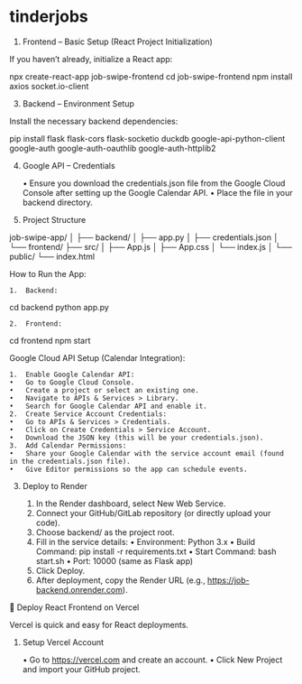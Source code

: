 # tinderjobs

1. Frontend – Basic Setup (React Project Initialization)

If you haven’t already, initialize a React app:

npx create-react-app job-swipe-frontend
cd job-swipe-frontend
npm install axios socket.io-client

3. Backend – Environment Setup

Install the necessary backend dependencies:

pip install flask flask-cors flask-socketio duckdb google-api-python-client google-auth google-auth-oauthlib google-auth-httplib2

4. Google API – Credentials

	•	Ensure you download the credentials.json file from the Google Cloud Console after setting up the Google Calendar API.
	•	Place the file in your backend directory.

5. Project Structure

job-swipe-app/
│
├── backend/
│   ├── app.py
│   ├── credentials.json
│
└── frontend/
    ├── src/
    │   ├── App.js
    │   ├── App.css
    │   └── index.js
    │
    └── public/
        └── index.html

How to Run the App:

	1.	Backend:

cd backend
python app.py

	2.	Frontend:

cd frontend
npm start

Google Cloud API Setup (Calendar Integration):

	1.	Enable Google Calendar API:
	•	Go to Google Cloud Console.
	•	Create a project or select an existing one.
	•	Navigate to APIs & Services > Library.
	•	Search for Google Calendar API and enable it.
	2.	Create Service Account Credentials:
	•	Go to APIs & Services > Credentials.
	•	Click on Create Credentials > Service Account.
	•	Download the JSON key (this will be your credentials.json).
	3.	Add Calendar Permissions:
	•	Share your Google Calendar with the service account email (found in the credentials.json file).
	•	Give Editor permissions so the app can schedule events.

3. Deploy to Render

	1.	In the Render dashboard, select New Web Service.
	2.	Connect your GitHub/GitLab repository (or directly upload your code).
	3.	Choose backend/ as the project root.
	4.	Fill in the service details:
	•	Environment: Python 3.x
	•	Build Command: pip install -r requirements.txt
	•	Start Command: bash start.sh
	•	Port: 10000 (same as Flask app)
	5.	Click Deploy.
	6.	After deployment, copy the Render URL (e.g., https://job-backend.onrender.com).

🚀 Deploy React Frontend on Vercel

Vercel is quick and easy for React deployments.

1. Setup Vercel Account

	•	Go to https://vercel.com and create an account.
	•	Click New Project and import your GitHub project.